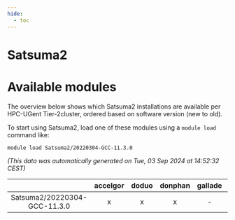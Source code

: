 ```yaml
---
hide:
  - toc
---
```


Satsuma2
========

# Available modules


The overview below shows which Satsuma2 installations are available per HPC-UGent Tier-2cluster, ordered based on software version (new to old).

To start using Satsuma2, load one of these modules using a `module load` command like:

```shell
module load Satsuma2/20220304-GCC-11.3.0
```

*(This data was automatically generated on Tue, 03 Sep 2024 at 14:52:32 CEST)*  

| |accelgor|doduo|donphan|gallade|joltik|shinx|skitty|
| :---: | :---: | :---: | :---: | :---: | :---: | :---: | :---: |
|Satsuma2/20220304-GCC-11.3.0|x|x|x|-|x|-|x|
